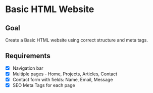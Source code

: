 # Basic HTML Website

## Goal

Create a Basic HTML website using correct structure and meta tags.

## Requirements


- [x] Navigation bar
- [x] Multiple pages - Home, Projects, Articles, Contact
- [x] Contact form with fields: Name, Email, Message
- [x] SEO Meta Tags for each page